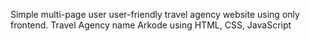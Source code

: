Simple multi-page user user-friendly travel agency website using only frontend.
Travel Agency name Arkode using HTML, CSS, JavaScript
